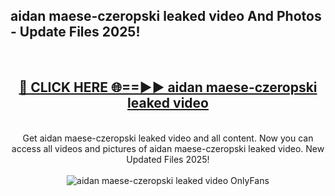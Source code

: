 <h2>aidan maese-czeropski leaked video And Photos - Update Files 2025!</h2>
<br>
<div align="center">
<h2><a href="https://linkcuts.com/hfmhzwbr" rel="nofollow">🔴 CLICK HERE 🌐==►► aidan maese-czeropski leaked video</a></h2>
<br>
Get aidan maese-czeropski leaked video and all content. Now you can access all videos and pictures of aidan maese-czeropski leaked video. New Updated Files 2025!
<br>
<br>
<a href="https://linkcuts.com/hfmhzwbr" rel="nofollow" data-target="animated-image.originalLink"><img src="https://i.ibb.co.com/WyWwxjT/player-gif2.gif" alt="aidan maese-czeropski leaked video OnlyFans" style="max-width: 100%; display: inline-block;" data-target="animated-image.originalImage"></a>
</div>
<br>